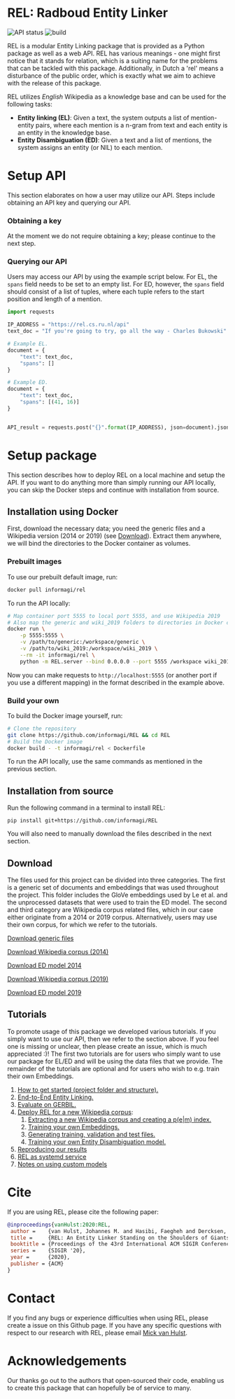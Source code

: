 # REL: Radboud Entity Linker

![API status](https://img.shields.io/endpoint?label=status&url=https%3A%2F%2Frel.cs.ru.nl%2Fapi)
![build](https://github.com/informagi/REL/workflows/build/badge.svg)

REL is a modular Entity Linking package that is provided as a Python package as well as a web API. REL has various meanings -  one might first notice that it stands for relation, which is a suiting name for the problems that can be tackled with this package. Additionally, in Dutch a 'rel' means a disturbance of the public order, which is exactly what we aim to achieve with the release of this package.

REL utilizes *English* Wikipedia as a knowledge base and can be used for the following tasks:
- **Entity linking (EL)**: Given a text, the system outputs a list of mention-entity pairs, where each mention is a n-gram from text and each entity is an entity in the knowledge base.
- **Entity Disambiguation (ED)**: Given a text and a list of mentions, the system assigns an entity (or NIL) to each mention.

# Setup API
This section elaborates on how a user may utilize our API. Steps include obtaining an API key and querying our API. 

### Obtaining a key
At the moment we do not require obtaining a key; please continue to the next step.

### Querying our API
Users may access our API by using the example script below. 
For EL, the `spans` field needs to be set to an empty list. For ED, however, the `spans` field should consist of a list of tuples, where each tuple refers to the start position and length of a mention.

```python
import requests

IP_ADDRESS = "https://rel.cs.ru.nl/api"
text_doc = "If you're going to try, go all the way - Charles Bukowski"

# Example EL.
document = {
    "text": text_doc,
    "spans": []
}

# Example ED.
document = {
    "text": text_doc,
    "spans": [(41, 16)]
}


API_result = requests.post("{}".format(IP_ADDRESS), json=document).json()
```

# Setup package
This section describes how to deploy REL on a local machine and setup the API. If you want to do anything more than simply running our API locally, you can skip the Docker steps and continue with installation from source.

## Installation using Docker
First, download the necessary data; you need the generic files and a Wikipedia version (2014 or 2019) (see [Download](#download)). Extract them anywhere, we will bind the directories to the Docker container as volumes.

### Prebuilt images
To use our prebuilt default image, run:
```bash
docker pull informagi/rel
```

To run the API locally:
```bash
# Map container port 5555 to local port 5555, and use Wikipedia 2019
# Also map the generic and wiki_2019 folders to directories in Docker container
docker run \
    -p 5555:5555 \
    -v /path/to/generic:/workspace/generic \
    -v /path/to/wiki_2019:/workspace/wiki_2019 \
    --rm -it informagi/rel \
    python -m REL.server --bind 0.0.0.0 --port 5555 /workspace wiki_2019
```

Now you can make requests to `http://localhost:5555` (or another port if you
use a different mapping) in the format described in the example above.

### Build your own
To build the Docker image yourself, run:
```bash
# Clone the repository
git clone https://github.com/informagi/REL && cd REL
# Build the Docker image
docker build - -t informagi/rel < Dockerfile
```

To run the API locally, use the same commands as mentioned in the previous section.

## Installation from source
Run the following command in a terminal to install REL:
```
pip install git+https://github.com/informagi/REL
```
You will also need to manually download the files described in the next section.

## Download
The files used for this project can be divided into three categories. The first is a generic set of documents and embeddings that was used throughout the project. This folder includes the GloVe embeddings used by Le et al. and the unprocessed datasets that were used to train
the ED model. The second and third category are Wikipedia corpus related files, which in our case either originate from a 2014 or 
2019 corpus. Alternatively, users may use their own corpus, for which we refer to the tutorials.

[Download generic files](http://gem.cs.ru.nl/generic.tar.gz)

[Download Wikipedia corpus (2014)](http://gem.cs.ru.nl/wiki_2014.tar.gz)

[Download ED model 2014](http://gem.cs.ru.nl/ed-wiki-2014.tar.gz)

[Download Wikipedia corpus (2019)](http://gem.cs.ru.nl/wiki_2019.tar.gz)

[Download ED model 2019](http://gem.cs.ru.nl/ed-wiki-2019.tar.gz)

## Tutorials
To promote usage of this package we developed various tutorials. If you simply want to use our API, then 
we refer to the section above. If you feel one is missing or unclear, then please create an issue, which is much appreciated :)! The first two tutorials are
for users who simply want to use our package for EL/ED and will be using the data files that we provide. 
The remainder of the tutorials are optional and for users who wish to e.g. train their own Embeddings.

1. [How to get started (project folder and structure).](https://github.com/informagi/REL/tree/master/tutorials/01_How_to_get_started.md)
2. [End-to-End Entity Linking.](https://github.com/informagi/REL/tree/master/tutorials/02_E2E_Entity_Linking.md)
3. [Evaluate on GERBIL.](https://github.com/informagi/REL/tree/master/tutorials/03_Evaluate_Gerbil.md)
4. [Deploy REL for a new Wikipedia corpus](https://github.com/informagi/REL/tree/master/tutorials/deploy_REL_new_Wiki/04_deploy_REL_new_wiki.md):
    1. [Extracting a new Wikipedia corpus and creating a p(e|m) index.](https://github.com/informagi/REL/tree/master/tutorials/deploy_REL_new_Wiki/04_01_Extracting_a_new_Wikipedia_corpus.md)
    2. [Training your own Embeddings.](https://github.com/informagi/REL/tree/master/tutorials/deploy_REL_new_Wiki/04_02_training_your_own_embeddings.md)
    3. [Generating training, validation and test files.](https://github.com/informagi/REL/tree/master/tutorials/deploy_REL_new_Wiki/04_03_generating_training_test_files.md)
    4. [Training your own Entity Disambiguation model.](https://github.com/informagi/REL/tree/master/tutorials/deploy_REL_new_Wiki/04_04_training_your_own_ED_model.md)
5. [Reproducing our results](https://github.com/informagi/REL/tree/master/tutorials/05_reproducing_our_results.md)
6. [REL as systemd service](https://github.com/informagi/REL/tree/master/tutorials/06_systemd_instructions.md)
7. [Notes on using custom models](https://github.com/informagi/REL/tree/master/tutorials/07_custom_models.md)

# Cite
If you are using REL, please cite the following paper:

```bibtex
@inproceedings{vanHulst:2020:REL,
 author =    {van Hulst, Johannes M. and Hasibi, Faegheh and Dercksen, Koen and Balog, Krisztian and de Vries, Arjen P.},
 title =     {REL: An Entity Linker Standing on the Shoulders of Giants},
 booktitle = {Proceedings of the 43rd International ACM SIGIR Conference on Research and Development in Information Retrieval},
 series =    {SIGIR '20},
 year =      {2020},
 publisher = {ACM}
}
```

# Contact
If you find any bugs or experience difficulties when using REL, please create a issue on this Github page. If you have any specific questions with respect to our research with REL, please email [Mick van Hulst](mailto:mick.vanhulst@gmail.com).

# Acknowledgements
Our thanks go out to the authors that open-sourced their code, enabling us to create this package that can hopefully be of service to many.
